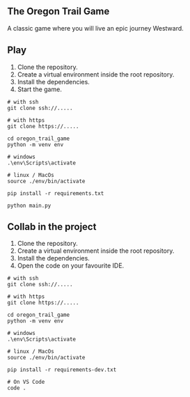 ## The Oregon Trail Game

A classic game where you will live an epic journey Westward.

## Play

1. Clone the repository.
2. Create a virtual environment inside the root repository.
3. Install the dependencies.
4. Start the game.

```
# with ssh
git clone ssh://.....

# with https
git clone https://.....

cd oregon_trail_game
python -m venv env

# windows
.\env\Scripts\activate

# linux / MacOs
source ./env/bin/activate

pip install -r requirements.txt

python main.py
```

## Collab in the project

1. Clone the repository.
2. Create a virtual environment inside the root repository.
3. Install the dependencies.
4. Open the code on your favourite IDE.

```
# with ssh
git clone ssh://.....

# with https
git clone https://.....

cd oregon_trail_game
python -m venv env

# windows
.\env\Scripts\activate

# linux / MacOs
source ./env/bin/activate

pip install -r requirements-dev.txt

# On VS Code
code .
```